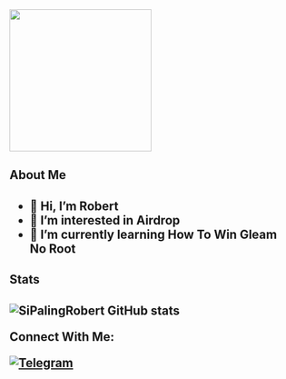<img height="250" src="https://images.hdqwalls.com/download/ubuntu-glitch-minimal-art-4k-ad-1280x800.jpg" style="max-width: 100%;">

<h2>About Me<h2>         
           
- 👋 Hi, I’m Robert
- 👀 I’m interested in Airdrop 
- 🌱 I’m currently learning How To Win Gleam No Root


<h2>Stats<h2>  
   
![SiPalingRobert GitHub stats](https://github-readme-stats.vercel.app/api?username=SiPalingRobert&show_icons=true&theme=radical)

Connect With Me:

[![Telegram](https://img.shields.io/badge/-Telegram-blue)](https://t.me/RobertsJR)
